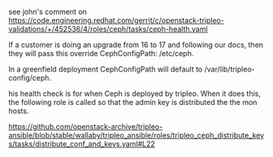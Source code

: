 
see john's comment on
https://code.engineering.redhat.com/gerrit/c/openstack-tripleo-validations/+/452536/4/roles/ceph/tasks/ceph-health.yaml




If a customer is doing an upgrade from 16 to 17 and following our docs, then they will pass this override CephConfigPath: /etc/ceph.

In a greenfield deployment CephConfigPath will default to /var/lib/tripleo-config/ceph.




his health check is for when Ceph is deployed by tripleo. When it does this, the following role is called so that the admin key is distributed the the mon hosts.

https://github.com/openstack-archive/tripleo-ansible/blob/stable/wallaby/tripleo_ansible/roles/tripleo_ceph_distribute_keys/tasks/distribute_conf_and_keys.yaml#L22
